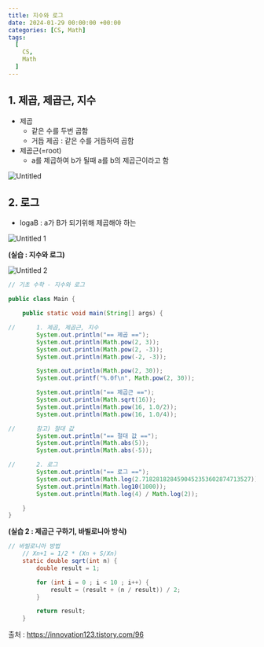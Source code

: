```yaml
---
title: 지수와 로그
date: 2024-01-29 00:00:00 +00:00
categories: [CS, Math]
tags:
  [
    CS,
    Math
  ]
---
```


## 1. 제곱, 제곱근, 지수

- 제곱
    - 같은 수를 두번 곱함
    - 거듭 제곱 : 같은 수를 거듭하여 곱함
- 제곱근(=root)
    - a를 제곱하여 b가 될때 a를 b의 제곱근이라고 함

![Untitled](https://github.com/KimHyungkeun/KimHyungkeun.github.io/assets/12759500/da5f76be-9038-40d1-bc4d-79c55c6264d5)


## 2. 로그

- logaB : a가 B가 되기위해 제곱해야 하는

![Untitled 1](https://github.com/KimHyungkeun/KimHyungkeun.github.io/assets/12759500/1fd87028-3392-48f6-b11a-c8a025f20401)


**(실습 : 지수와 로그)**

![Untitled 2](https://github.com/KimHyungkeun/KimHyungkeun.github.io/assets/12759500/42b964e4-214b-4d00-b8ab-c3e9a4e155bf)


```java
// 기초 수학 - 지수와 로그

public class Main {

    public static void main(String[] args) {

//      1. 제곱, 제곱근, 지수
        System.out.println("== 제곱 ==");
        System.out.println(Math.pow(2, 3));
        System.out.println(Math.pow(2, -3));
        System.out.println(Math.pow(-2, -3));

        System.out.println(Math.pow(2, 30));
        System.out.printf("%.0f\n", Math.pow(2, 30));

        System.out.println("== 제곱근 ==");
        System.out.println(Math.sqrt(16));
        System.out.println(Math.pow(16, 1.0/2));
        System.out.println(Math.pow(16, 1.0/4));

//      참고) 절대 값
        System.out.println("== 절대 값 ==");
        System.out.println(Math.abs(5));
        System.out.println(Math.abs(-5));

//      2. 로그
        System.out.println("== 로그 ==");
        System.out.println(Math.log(2.7182818284590452353602874713527));
        System.out.println(Math.log10(1000));
        System.out.println(Math.log(4) / Math.log(2));

    }
}
```

**(실습 2 : 제곱근 구하기, 바빌로니아 방식)**

```java
// 바빌로니아 방법
    // Xn+1 = 1/2 * (Xn + S/Xn)
    static double sqrt(int n) {
        double result = 1;

        for (int i = 0 ; i < 10 ; i++) {
            result = (result + (n / result)) / 2;
        }

        return result;
    }
```

출처 : https://innovation123.tistory.com/96
